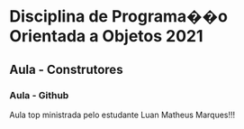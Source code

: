 # Disciplina de Programa��o Orientada a Objetos 2021

## Aula - Construtores


### Aula - Github
Aula top ministrada pelo estudante Luan Matheus Marques!!!